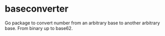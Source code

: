# baseconverter
Go package to convert number from an arbitrary base to another arbitrary base. From binary up to base62.
